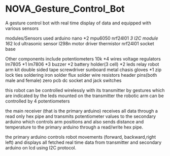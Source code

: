 # NOVA_Gesture_Control_Bot

A gesture control bot with real time display of data and equipped with various sensors

modules/Sensors used
  arduino nano *2
  mpu6050
  nrf24l01 *3
  I2C module
  16*2 lcd
  ultrasonic sensor
  l298n motor driver
  thermistor
  nrf24l01 socket base
  
Other components include
  potentiometers 10k *4
  wires
  voltage regulators lm7805 *1
                     lm7806 *3
  buzzer *2
  battery holder(3 cell) *2
  leds 
  relay
  robot arm kit
  double sided tape
  screwdriver
  sunboard
  metal chasis
  gloves *1
  zip lock ties
  soldering iron
  solder flux
  solder wire
  resistors
  header pins(both male and female)
  zero pcb
  dc socket and jack
  switches
  
  
  
  this robot can be controlled wirelessly with its transmitter by gestures which are indicated by the leds mounted on the transmitter
  the robotic arm can be controlled by 4 potentiometers
  
  the main receiver (that is the primary arduino) receives all data through a read only hex pipe and transmits potentiometer values to the secondary arduino which controls arm positions and also
  sends distance and temperature to the primary arduino through a read/write hex pipe.
  
  the primary arduino controls robot movements (forward, backward,right left) and displays all fetched real time data from transmitter and secondary
  arduino on lcd using I2C protocol.
